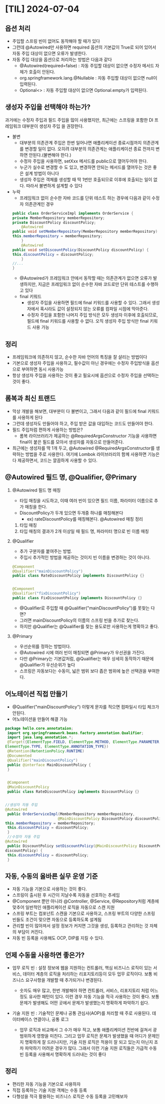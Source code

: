 # [TIL] 2024-07-04

## 옵션 처리
- 주입할 스프링 빈이 없어도 동작해야 할 때가 있다
- 그런데 @Autowired만 사용하면 required 옵션의 기본값이 True로 되어 있어서 자동 주입 대상이 없으면 오류가 발생한다.
- 자동 주입 대상을 옵션으로 처리하는 방법은 다음과 같다
    - @Autowired(required=false) : 자동 주입할 대상이 없으면 수정자 메서드 자체가 호출이 안된다.
    - org.springframework.lang.@Nullable : 자동 주입할 대상이 없으면 null이 입력된다.
    - Optional<> : 자동 주입할 대상이 없으면 Optional.empty가 입력된다.

## 생성자 주입을 선택해야 하는가?
과거에는 수정자 주입과 필드 주입을 많이 사용했지만, 최근에는 스프링을 포함한 DI 프레임워크 대부분이 생성자 주입
을 권장한다.

- 불변
    - 대부분의 의존관계 주입은 한번 일어나면 애플리케이션 종료시점까지 의존관계를 변경할 일이 없다. 오히려 대부분의 의존관계는 애플리케이션 종료 전까지 변하면 안된다.(불변해야 한다.)
    - 수정자 주입을 사용하면, setXxx 메서드를 public으로 열어두어야 한다.
    - 누군가 실수로 변경할 수 도 있고, 변경하면 안되는 메서드를 열어두는 것은 좋은 설계 방법이 아니다
    - 생성자 주입은 객체를 생성할 때 딱 1번만 호출되므로 이후에 호출되는 일이 없다. 따라서 불변하게 설계할 수 있다
- 누락
    - 프레임워크 없이 순수한 자바 코드를 단위 테스트 하는 경우에 다음과 같이 수정자 의존관계인 경우
    ```java
    public class OrderServiceImpl implements OrderService {
    private MemberRepository memberRepository;
    private DiscountPolicy discountPolicy;
        @Autowired
    public void setMemberRepository(MemberRepository memberRepository) {
    this.memberRepository = memberRepository;
        }
        @Autowired
    public void setDiscountPolicy(DiscountPolicy discountPolicy) {
    this.discountPolicy = discountPolicy;
        }
    //...
    }
    ```
    -  @Autowired가 프레임워크 안에서 동작할 때는 의존관계가 없으면 오류가 발생하지만, 지금은 프레임워크 없이 순수한 자바 코드로만 단위 테스트를 수행하고 있다
    - final 키워드
        - 생성자 주입을 사용하면 필드에 final 키워드를 사용할 수 있다. 그래서 생성자에서 혹시라도 값이 설정되지 않는 오류를 컴파일 시점에 막아준다.
        - 수정자 주입을 포함한 나머지 주입 방식은 모두 생성자 이후에 호출되므로, 필드에 final 키워드를 사용할 수 없다. 오직 생성자 주입 방식만 final 키워드 사용 가능

## 정리
- 프레임워크에 의존하지 않고, 순수한 자바 언어의 특징을 잘 살리는 방법이다
- 기본으로 생성자 주입을 사용하고, 필수값이 아닌 경우에는 수정자 주입방식을 옵션으로 부여하면 동시 사용가능
- 항상 생성자 주입을 사용하는 것이 좋고 필요시에 옵션으로 수정자 주입을 선택하는 것이 좋다.

## 롬복과 최신 트랜드
- 막상 개발을 해보면, 대부분이 다 불변이고, 그래서 다음과 같이 필드에 final 키워드를 사용하게 된다
- 그런데 생성자도 만들어야 하고, 주입 받은 값을 대입하는 코드도 만들어야 한다.
- 필드 주입처럼 편하게 사용하는 방법은?
    - 롬복 라이브러리가 제공하는 @RequiredArgsConstructor 기능을 사용하면 final이 붙은 필드를 모아서 생성자를 자동으로 만들어준다.
- 최근에는 생성자를 딱 1개 두고, @Autowired @RequiredArgsConstructor를 생략하는 방법을 주로 사용한다. 여기에 Lombok 라이브러리의 함께 사용하면 기능은 다 제공하면서, 코드는 깔끔하게 사용할 수 있다.

## @Autowired 필드 명, @Qualifier, @Primary
1. @Autowired 필드 명 매칭
    - 타입 매칭을 시도하고, 이때 여러 빈이 있으면 필드 이름, 파라미터 이름으로 추가 매칭을 한다.
    - DiscountPolicy가 두개 있으면 두개중 하나를 매칭해본다 
        - ex) rateDiscountPolicy를 매칭해본다. 
    @Autowired 매칭 정리
    1. 타입 매칭
    2. 타입 매칭의 결과가 2개 이상일 때 필드 명, 파라미터 명으로 빈 이름 매칭

2. @Qualifier
    - 추가 구분자를 붙여주는 방법.
    - 주입시 추가적인 방법을 제공하는 것이지 빈 이름을 변경하는 것이 아니다.
    ```java
    @Component
    @Qualifier("mainDiscountPolicy")
    public class RateDiscountPolicy implements DiscountPolicy {}

    
    @Component
    @Qualifier("fixDiscountPolicy")
    public class FixDiscountPolicy implements DiscountPolicy {}
    ```

    - @Qualifier로 주입할 때 @Qualifier("mainDiscountPolicy")를 못찾는 다면?
    - 그러면 mainDiscountPolicy의 이름의 스프링 빈을 추가로 찾는다.
    - 하지만 @Qualifier는  @Qualifier를 찾는 용도로만 사용하는게 명확하고 좋다.
3. @Primary
    - 우선순위를 정하는 방법이다.
    - @Autowired 시에 여러 빈이 매칭되면 @Primary가 우선권을 가진다.
    - 다만 @Primary는 기본값처럼, @Qualifier는 매우 상세히 동작하기 때문에 @Qualifier가 우선순위가 높다
    - 스프링은 자동보다는 수동이, 넓은 범위 보다 좁은 범위에 높은 선택권을 부여한다.

## 어노테이션 직접 만들기
- @Qualifier("mainDiscountPolicy") 이렇게 문자를 적으면 컴파일시 타입 체크가 안된다.
- 어노테이션을 만들어 해결 가능
```java
package hello.core.annotataion;
 import org.springframework.beans.factory.annotation.Qualifier;
 import java.lang.annotation.*;
 @Target({ElementType.FIELD, ElementType.METHOD, ElementType.PARAMETER, 
ElementType.TYPE, ElementType.ANNOTATION_TYPE})
 @Retention(RetentionPolicy.RUNTIME)
 @Documented
 @Qualifier("mainDiscountPolicy")
 public @interface MainDiscountPolicy {
 }


 @Component
 @MainDiscountPolicy
 public class RateDiscountPolicy implements DiscountPolicy {}


//생성자 자동 주입
@Autowired
 public OrderServiceImpl(MemberRepository memberRepository,
                        @MainDiscountPolicy DiscountPolicy discountPolicy) {
this.memberRepository = memberRepository;
 this.discountPolicy = discountPolicy;
 }
 //수정자 자동 주입
@Autowired
 public DiscountPolicy setDiscountPolicy(@MainDiscountPolicy DiscountPolicy 
discountPolicy) {
 this.discountPolicy = discountPolicy;
 }

```

## 자동, 수동의 올바른 실무 운영 기준
- 자동 기능을 기본으로 사용하는 것이 좋다.
- 스프링이 출시된 후 시간이 지날수록 자동을 선호하는 추세임
- @Component 뿐만 아니라 @Controller, @Service, @Repository처럼 계층에 맞추어 일반적인 애플리케이션 로직을 자동으로 스캔 지원
- 스프링 부트는 컴포넌트 스캔을 기본으로 사용하고, 스프링 부트의 다양한 스프링 빈들도 조건이 맞으면 자동으로 등록하도록 설계됨
- 관리할 빈이 많아져서 설정 정보가 커지면 그것을 생성, 등록하고 관리하는 것 자체의 부담이 커진다.
- 자동 빈 등록을 사용해도 OCP, DIP를 지킬 수 있다.

## 언제 수동을 사용하면 좋은가?
- 업무 로직 빈 : 설정 정보에 웹을 지원하는 컨트롤러, 핵심 비즈니스 로직이 있는 서비스, 데이터 계층의 로직을 처리하는 리포지토리등이 모두 업무 로직이다. 보통 비즈니스 요구사항을 개발할 때 추가되거나 변경된다.
    -  숫자도 매우 많고, 한번 개발해야 하면 컨트롤러, 서비스, 리포지토리 처럼 어느정도 유사한 패턴이 있다. 이런 경우 자동 기능을 적극 사용하는 것이 좋다. 보통 문제가 발생해도 어떤 곳에서 문제가 발생했는지 명확하게 파악하기 쉽다.

- 기술 지원 빈 : 기술적인 문제나 공통 관심사(AOP)를 처리할 때 주로 사용된다. 데이터베이스 연결이나, 공통 로그 
    - 업무 로직과 비교해서 그 수가 매우 적고, 보통 애플리케이션 전반에 걸쳐서 광범위하게 영향을 미친다. 그리고 업무 로직은 문제가 발생했을 때 어디가 문제인지 명확하게 잘 드러나지만, 기술 지원 로직은 적용이 잘 되고 있는지 아닌지 조차 파악하기 어려운 경우가 많다. 그래서 이런 기술 지원 로직들은 가급적 수동 빈 등록을 사용해서 명확하게 드러내는 것이 좋다

## 정리
- 편리한 자동 기능을 기본으로 사용하자
- 직접 등록하는 기술 지원 객체는 수동 등록
- 다형성을 적극 활용하는 비즈니스 로직은 수동 등록을 고민해보자